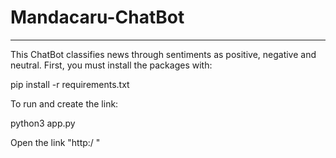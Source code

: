 # Mandacaru-ChatBot

------------------------------------------------------------------------------------
This ChatBot classifies news through sentiments as positive, negative and neutral.
First, you must install the packages with:

pip install -r requirements.txt

To run and create the link: 

python3 app.py

Open the link "http:/ "
